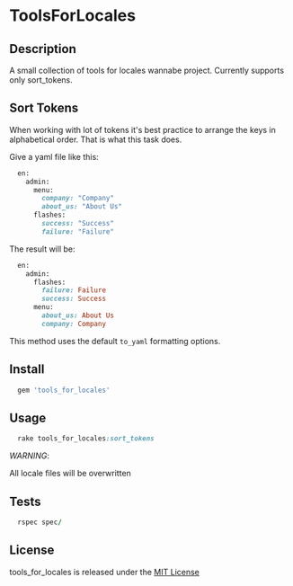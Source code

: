# ToolsForLocales

## Description

A small collection of tools for locales wannabe project. Currently supports only
sort_tokens.

## Sort Tokens

When working with lot of tokens it's best practice to arrange the keys in
alphabetical order. That is what this task does.

Give a yaml file like this:

```ruby
  en:
    admin:
      menu:
        company: "Company"
        about_us: "About Us"
      flashes:
        success: "Success"
        failure: "Failure"
```

The result will be:

```ruby
  en:
    admin:
      flashes:
        failure: Failure
        success: Success
      menu:
        about_us: About Us
        company: Company
```

This method uses the default `to_yaml` formatting options.

## Install

```ruby
  gem 'tools_for_locales'
```

## Usage

```ruby
  rake tools_for_locales:sort_tokens
```

*WARNING*:

All locale files will be overwritten

## Tests

```ruby
  rspec spec/
```

## License

tools_for_locales is released under the [MIT License](http://opensource.org/licenses/MIT)




